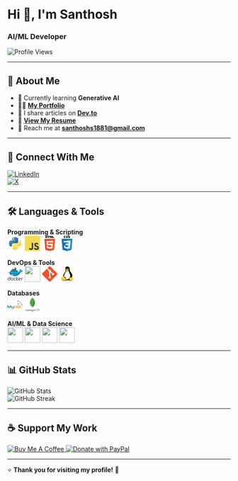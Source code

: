 # Hi 👋, I'm Santhosh
### AI/ML Developer

![Profile Views](https://komarev.com/ghpvc/?username=wydoinn&label=Profile%20Views&color=0e75b6&style=flat)

---

## 🚀 About Me
- 🌱 Currently learning **Generative AI**  
- 👨‍💻 [**My Portfolio**](https://santhoshhh.notion.site/portfolio)  
- 📝 I share articles on [**Dev.to**](https://dev.to/wydoinn)  
- 📄 [**View My Resume**](https://drive.google.com/file/d/1Wz0QBHq0qMQy3YvSykc0oXUev7VgASuQ/view?usp=share_link)  
- 📧 Reach me at **santhoshs1881@gmail.com**

---

## 🔗 Connect With Me
[![LinkedIn](https://img.shields.io/badge/-LinkedIn-0077B5?style=for-the-badge&logo=linkedin&logoColor=white)](https://linkedin.com/in/santhoshs18)  
[![X](https://img.shields.io/badge/-X-000000?style=for-the-badge&logo=x&logoColor=white)](https://x.com/wydoinn_)

---

## 🛠️ Languages & Tools

**Programming & Scripting**  
<img src="https://raw.githubusercontent.com/devicons/devicon/master/icons/python/python-original.svg" width="35" height="35" /> 
<img src="https://raw.githubusercontent.com/devicons/devicon/master/icons/javascript/javascript-original.svg" width="35" height="35" /> 
<img src="https://raw.githubusercontent.com/devicons/devicon/master/icons/html5/html5-original-wordmark.svg" width="35" height="35" /> 
<img src="https://raw.githubusercontent.com/devicons/devicon/master/icons/css3/css3-original-wordmark.svg" width="35" height="35" />  

**DevOps & Tools**  
<img src="https://raw.githubusercontent.com/devicons/devicon/master/icons/docker/docker-original-wordmark.svg" width="35" height="35" /> 
<img src="https://www.vectorlogo.zone/logos/kubernetes/kubernetes-icon.svg" width="35" height="35" /> 
<img src="https://raw.githubusercontent.com/devicons/devicon/master/icons/git/git-original.svg" width="35" height="35" /> 
<img src="https://raw.githubusercontent.com/devicons/devicon/master/icons/linux/linux-original.svg" width="35" height="35" />  

**Databases**  
<img src="https://raw.githubusercontent.com/devicons/devicon/master/icons/mysql/mysql-original-wordmark.svg" width="35" height="35" /> 
<img src="https://raw.githubusercontent.com/devicons/devicon/master/icons/mongodb/mongodb-original-wordmark.svg" width="35" height="35" />  

**AI/ML & Data Science**  
<img src="https://upload.wikimedia.org/wikipedia/commons/0/05/Scikit_learn_logo_small.svg" width="35" height="35" /> 
<img src="https://www.vectorlogo.zone/logos/tensorflow/tensorflow-icon.svg" width="35" height="35" /> 
<img src="https://www.vectorlogo.zone/logos/pytorch/pytorch-icon.svg" width="35" height="35" /> 
<img src="https://www.vectorlogo.zone/logos/opencv/opencv-icon.svg" width="35" height="35" />  

---

## 📊 GitHub Stats
![GitHub Stats](https://github-readme-stats.vercel.app/api?username=wydoinn&show_icons=true&theme=gruvbox)  
![GitHub Streak](https://github-readme-streak-stats.herokuapp.com/?user=wydoinn&theme=gruvbox)

---

## ☕ Support My Work
<a href="https://www.buymeacoffee.com/wydoinn">
  <img src="https://cdn.buymeacoffee.com/buttons/v2/default-yellow.png" width="150" alt="Buy Me A Coffee" />
</a>  
<a href="https://www.paypal.com/paypalme/santhoshhh18">
  <img src="https://github.com/andreostrovsky/donate-with-paypal/blob/master/PNG/blue.png?raw=true" width="150" alt="Donate with PayPal" />
</a>

---

⭐ **Thank you for visiting my profile!** 🚀
